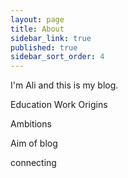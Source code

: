 ```yaml
---
layout: page
title: About
sidebar_link: true
published: true
sidebar_sort_order: 4
---
```


I'm Ali and this is my blog. 


Education
Work
Origins

Ambitions

Aim of blog

connecting